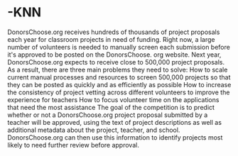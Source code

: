 # -KNN
DonorsChoose.org receives hundreds of thousands of project proposals each year for classroom projects in need of funding.
Right now, a large number of volunteers is needed to manually screen each submission before it's approved to be posted on the DonorsChoose.
org website.  Next year, DonorsChoose.org expects to receive close to 500,000 project proposals. As a result,
there are three main problems they need to solve:  How to scale current manual processes and resources to screen 500,000 projects so that 
they can be posted as quickly and as efficiently as possible How to increase the consistency of project vetting across different volunteers
to improve the experience for teachers How to focus volunteer time on the applications that need the most assistance The goal of the 
competition is to predict whether or not a DonorsChoose.org project proposal submitted by a teacher will be approved, using the text of 
project descriptions as well as additional metadata about the project, teacher, and school. DonorsChoose.org can then use this information
to identify projects most likely to need further review before approval.

